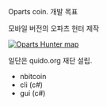 Oparts coin. 개발 목표

모바일 버전의 오파츠 헌터 제작

[![Oparts Hunter map](https://img.youtube.com/vi/nNX62gc2Ld8/0.jpg)](https://www.youtube.com/watch?v=nNX62gc2Ld8)

일단은 quido.org 재단 설립.

- nbitcoin
- cli (c#)
- gui (c#)
